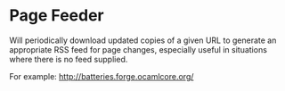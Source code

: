 Page Feeder
===========

Will periodically download updated copies of a given URL to generate an
appropriate RSS feed for page changes, especially useful in situations where
there is no feed supplied.

For example: <http://batteries.forge.ocamlcore.org/>
